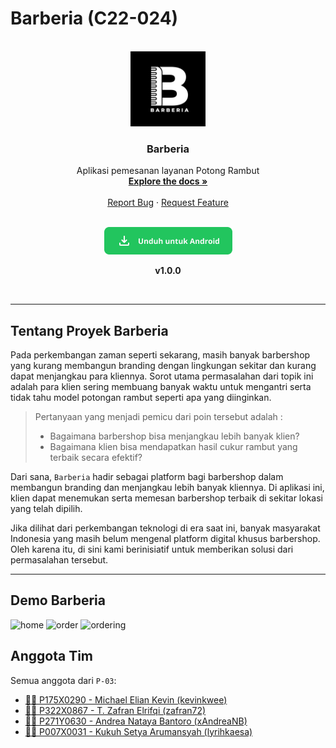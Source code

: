 # Barberia (C22-024)

<!-- PROJECT LOGO -->
<br />
<div align="center">
  <a href="https://github.com/C22-024">
    <img src="https://github.com/C22-024/.github/blob/main/img/android-chrome-512x512.png" alt="Logo" width="120" height="120">
  </a>

  <h3>Barberia</h3>

  <p>
    Aplikasi pemesanan layanan Potong Rambut
    <br />
    <a href="https://github.com/C22-024"><strong>Explore the docs »</strong></a>
    <br />
    <br />
    <a href="https://github.com/C22-024/barberia/issues">Report Bug</a>
    ·
    <a href="https://github.com/C22-024/barberia/issues">Request Feature</a>
  </p>
  <br />
  <a href="https://github.com/C22-024">
        <img src="https://github.com/C22-024/.github/blob/main/img/android.png" alt="Unduh Android">
  </a>
  <p><b></i>v1.0.0</b></i></p>
  <br />
</div>

---

## Tentang Proyek Barberia

Pada perkembangan zaman seperti sekarang, masih banyak barbershop yang kurang membangun branding dengan lingkungan sekitar dan kurang dapat menjangkau para kliennya. Sorot utama permasalahan dari topik ini adalah para klien sering membuang banyak waktu untuk mengantri serta tidak tahu model potongan rambut seperti apa yang diinginkan.

> Pertanyaan yang menjadi pemicu dari poin tersebut adalah :
>
> - Bagaimana barbershop bisa menjangkau lebih banyak klien?
> - Bagaimana klien bisa mendapatkan hasil cukur rambut yang terbaik secara efektif?

Dari sana, `Barberia` hadir sebagai platform bagi barbershop dalam membangun branding dan menjangkau lebih banyak kliennya. Di aplikasi ini, klien dapat menemukan serta memesan barbershop terbaik di sekitar lokasi yang telah dipilih.

Jika dilihat dari perkembangan teknologi di era saat ini, banyak masyarakat Indonesia yang masih belum mengenal platform digital khusus barbershop. Oleh karena itu, di sini kami berinisiatif untuk memberikan solusi dari permasalahan tersebut.

---

## Demo Barberia
![home](https://user-images.githubusercontent.com/57694121/206890961-9c8445f2-bdb8-443f-b4b5-d14a81168c9b.gif)
![order](https://user-images.githubusercontent.com/57694121/206891005-cffd8beb-7dc6-44d1-b558-4598ce0ad840.gif)
![ordering](https://user-images.githubusercontent.com/57694121/206891054-67f0b834-45d9-45b6-93fc-74c7ef351f7c.gif)



## Anggota Tim

Semua anggota dari `P-03`:

- [👨‍🎓 P175X0290 - Michael Elian Kevin (kevinkwee)](https://github.com/kevinkwee)
- [👨‍🎓 P322X0867 - T. Zafran Elrifqi (zafran72)](https://github.com/zafran72)
- [👩‍🎓 P271Y0630 - Andrea Nataya Bantoro (xAndreaNB)](https://github.com/xAndreaNB)
- [👨‍🎓 P007X0031 - Kukuh Setya Arumansyah (lyrihkaesa)](https://github.com/lyrihkaesa)

